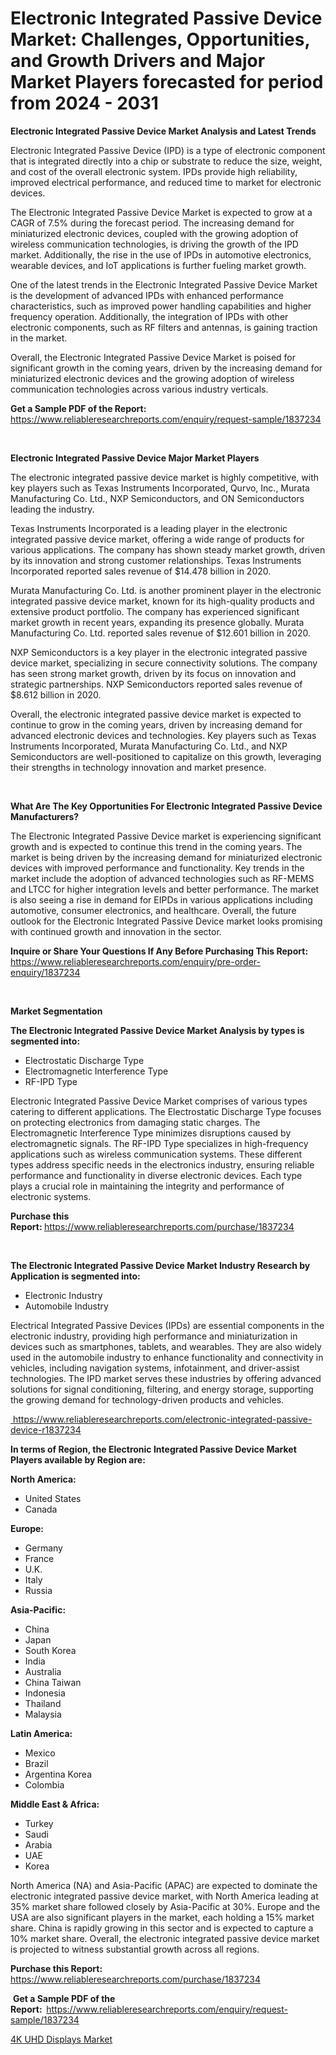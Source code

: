 <p><h1>Electronic Integrated Passive Device Market: Challenges, Opportunities, and Growth Drivers and Major Market Players forecasted for period from 2024 - 2031</h1></p><p><strong>Electronic Integrated Passive Device Market Analysis and Latest Trends</strong></p>
<p><p>Electronic Integrated Passive Device (IPD) is a type of electronic component that is integrated directly into a chip or substrate to reduce the size, weight, and cost of the overall electronic system. IPDs provide high reliability, improved electrical performance, and reduced time to market for electronic devices.</p><p>The Electronic Integrated Passive Device Market is expected to grow at a CAGR of 7.5% during the forecast period. The increasing demand for miniaturized electronic devices, coupled with the growing adoption of wireless communication technologies, is driving the growth of the IPD market. Additionally, the rise in the use of IPDs in automotive electronics, wearable devices, and IoT applications is further fueling market growth.</p><p>One of the latest trends in the Electronic Integrated Passive Device Market is the development of advanced IPDs with enhanced performance characteristics, such as improved power handling capabilities and higher frequency operation. Additionally, the integration of IPDs with other electronic components, such as RF filters and antennas, is gaining traction in the market.</p><p>Overall, the Electronic Integrated Passive Device Market is poised for significant growth in the coming years, driven by the increasing demand for miniaturized electronic devices and the growing adoption of wireless communication technologies across various industry verticals.</p></p>
<p><strong>Get a Sample PDF of the Report:&nbsp;</strong> <a href="https://www.reliableresearchreports.com/enquiry/request-sample/1837234">https://www.reliableresearchreports.com/enquiry/request-sample/1837234</a></p>
<p>&nbsp;</p>
<p><strong>Electronic Integrated Passive Device Major Market Players</strong></p>
<p><p>The electronic integrated passive device market is highly competitive, with key players such as Texas Instruments Incorporated, Qurvo, Inc., Murata Manufacturing Co. Ltd., NXP Semiconductors, and ON Semiconductors leading the industry.</p><p>Texas Instruments Incorporated is a leading player in the electronic integrated passive device market, offering a wide range of products for various applications. The company has shown steady market growth, driven by its innovation and strong customer relationships. Texas Instruments Incorporated reported sales revenue of $14.478 billion in 2020.</p><p>Murata Manufacturing Co. Ltd. is another prominent player in the electronic integrated passive device market, known for its high-quality products and extensive product portfolio. The company has experienced significant market growth in recent years, expanding its presence globally. Murata Manufacturing Co. Ltd. reported sales revenue of $12.601 billion in 2020.</p><p>NXP Semiconductors is a key player in the electronic integrated passive device market, specializing in secure connectivity solutions. The company has seen strong market growth, driven by its focus on innovation and strategic partnerships. NXP Semiconductors reported sales revenue of $8.612 billion in 2020.</p><p>Overall, the electronic integrated passive device market is expected to continue to grow in the coming years, driven by increasing demand for advanced electronic devices and technologies. Key players such as Texas Instruments Incorporated, Murata Manufacturing Co. Ltd., and NXP Semiconductors are well-positioned to capitalize on this growth, leveraging their strengths in technology innovation and market presence.</p></p>
<p>&nbsp;</p>
<p><strong>What Are The Key Opportunities For Electronic Integrated Passive Device Manufacturers?</strong></p>
<p><p>The Electronic Integrated Passive Device market is experiencing significant growth and is expected to continue this trend in the coming years. The market is being driven by the increasing demand for miniaturized electronic devices with improved performance and functionality. Key trends in the market include the adoption of advanced technologies such as RF-MEMS and LTCC for higher integration levels and better performance. The market is also seeing a rise in demand for EIPDs in various applications including automotive, consumer electronics, and healthcare. Overall, the future outlook for the Electronic Integrated Passive Device market looks promising with continued growth and innovation in the sector.</p></p>
<p><strong>Inquire or Share Your Questions If Any Before Purchasing This Report:</strong> <a href="https://www.reliableresearchreports.com/enquiry/pre-order-enquiry/1837234">https://www.reliableresearchreports.com/enquiry/pre-order-enquiry/1837234</a></p>
<p>&nbsp;</p>
<p><strong>Market Segmentation</strong></p>
<p><strong>The Electronic Integrated Passive Device Market Analysis by types is segmented into:</strong></p>
<p><ul><li>Electrostatic Discharge Type</li><li>Electromagnetic Interference Type</li><li>RF-IPD Type</li></ul></p>
<p><p>Electronic Integrated Passive Device Market comprises of various types catering to different applications. The Electrostatic Discharge Type focuses on protecting electronics from damaging static charges. The Electromagnetic Interference Type minimizes disruptions caused by electromagnetic signals. The RF-IPD Type specializes in high-frequency applications such as wireless communication systems. These different types address specific needs in the electronics industry, ensuring reliable performance and functionality in diverse electronic devices. Each type plays a crucial role in maintaining the integrity and performance of electronic systems.</p></p>
<p><strong>Purchase this Report:&nbsp;</strong><a href="https://www.reliableresearchreports.com/purchase/1837234">https://www.reliableresearchreports.com/purchase/1837234</a></p>
<p>&nbsp;</p>
<p><strong>The Electronic Integrated Passive Device Market Industry Research by Application is segmented into:</strong></p>
<p><ul><li>Electronic Industry</li><li>Automobile Industry</li></ul></p>
<p><p>Electrical Integrated Passive Devices (IPDs) are essential components in the electronic industry, providing high performance and miniaturization in devices such as smartphones, tablets, and wearables. They are also widely used in the automobile industry to enhance functionality and connectivity in vehicles, including navigation systems, infotainment, and driver-assist technologies. The IPD market serves these industries by offering advanced solutions for signal conditioning, filtering, and energy storage, supporting the growing demand for technology-driven products and vehicles.</p></p>
<p><a href="https://www.reliableresearchreports.com/electronic-integrated-passive-device-r1837234">&nbsp;https://www.reliableresearchreports.com/electronic-integrated-passive-device-r1837234</a></p>
<p><strong>In terms of Region, the Electronic Integrated Passive Device Market Players available by Region are:</strong></p>
<p>
    <p> <strong> North America: </strong>
        <ul>
            <li>United States</li>
            <li>Canada</li>
        </ul>
        </p> 
    <p> <strong> Europe: </strong>
        <ul>
            <li>Germany</li>
            <li>France</li>
            <li>U.K.</li>
            <li>Italy</li>
            <li>Russia</li>
        </ul>
        </p> 
    <p> <strong> Asia-Pacific: </strong>
        <ul>
            <li>China</li>
            <li>Japan</li>
            <li>South Korea</li>
            <li>India</li>
            <li>Australia</li>
            <li>China Taiwan</li>
            <li>Indonesia</li>
            <li>Thailand</li>
            <li>Malaysia</li>
        </ul>
        </p> 
    <p> <strong> Latin America: </strong>
        <ul>
            <li>Mexico</li>
            <li>Brazil</li>
            <li>Argentina Korea</li>
            <li>Colombia</li>
        </ul>
        </p> 
    <p> <strong> Middle East & Africa: </strong>
        <ul>
            <li>Turkey</li>
            <li>Saudi</li>
            <li>Arabia</li>
            <li>UAE</li>
            <li>Korea</li>
        </ul>
    </p>
    </p>
<p><p>North America (NA) and Asia-Pacific (APAC) are expected to dominate the electronic integrated passive device market, with North America leading at 35% market share followed closely by Asia-Pacific at 30%. Europe and the USA are also significant players in the market, each holding a 15% market share. China is rapidly growing in this sector and is expected to capture a 10% market share. Overall, the electronic integrated passive device market is projected to witness substantial growth across all regions.</p></p>
<p><strong>Purchase this Report: </strong><a href="https://www.reliableresearchreports.com/purchase/1837234">https://www.reliableresearchreports.com/purchase/1837234</a></p>
<p>&nbsp;<strong>Get a Sample PDF of the Report:&nbsp;&nbsp;</strong><a href="https://www.reliableresearchreports.com/enquiry/request-sample/1837234">https://www.reliableresearchreports.com/enquiry/request-sample/1837234</a></p>
<p><strong></strong></p>
<p><p><a href="https://github.com/GroverBarry/Market-Research-Report-List-5/blob/main/4k-uhd-displays-market.md">4K UHD Displays Market</a></p></p>